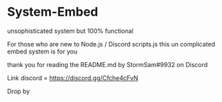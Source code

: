 # System-Embed

unsophisticated system but 100% functional

For those who are new to Node.js / Discord scripts.js this un complicated embed system is for you

thank you for reading the README.md by StormSam#9932 on Discord

Link discord = https://discord.gg/Cfche4cFvN

Drop by
